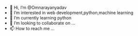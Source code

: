 - 👋 Hi, I’m @Omnarayanyadav
- 👀 I’m interested in web development,python,machine learning
- 🌱 I’m currently learning python
- 💞️ I’m looking to collaborate on ...
- 📫 How to reach me ...

<!---
Omnarayanyadav/Omnarayanyadav is a ✨ special ✨ repository because its `README.md` (this file) appears on your GitHub profile.
You can click the Preview link to take a look at your changes.
--->
